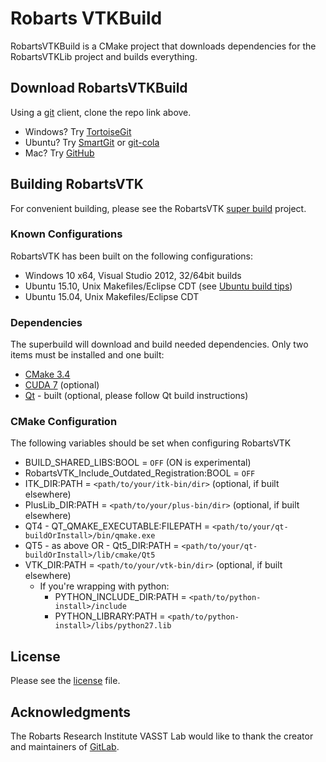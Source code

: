 # Robarts VTKBuild

RobartsVTKBuild is a CMake project that downloads dependencies for the RobartsVTKLib project and builds everything.

## Download RobartsVTKBuild

Using a [git](https://en.wikipedia.org/wiki/Git_(software)) client, clone the repo link above.
* Windows? Try [TortoiseGit](https://tortoisegit.org/download/)
* Ubuntu? Try [SmartGit](http://www.syntevo.com/smartgit/) or [git-cola](http://git-cola.github.io/downloads.html)
* Mac? Try [GitHub](https://desktop.github.com/)

## Building RobartsVTK
For convenient building, please see the RobartsVTK [super build](http://git.imaging.robarts.ca/repos/RobartsVTKBuild) project.

### Known Configurations
RobartsVTK has been built on the following configurations:
* Windows 10 x64, Visual Studio 2012, 32/64bit builds
* Ubuntu 15.10, Unix Makefiles/Eclipse CDT (see [Ubuntu build tips](ubuntu.md))
* Ubuntu 15.04, Unix Makefiles/Eclipse CDT

### Dependencies
The superbuild will download and build needed dependencies. Only two items must be installed and one built:
* [CMake 3.4](https://cmake.org/download/)
* [CUDA 7](https://developer.nvidia.com/cuda-downloads) (optional)
* [Qt](http://download.qt.io/archive/qt/) - built (optional, please follow Qt build instructions)

### CMake Configuration
The following variables should be set when configuring RobartsVTK
* BUILD_SHARED_LIBS:BOOL = `OFF` (ON is experimental)
* RobartsVTK_Include_Outdated_Registration:BOOL = `OFF`
* ITK_DIR:PATH = `<path/to/your/itk-bin/dir>` (optional, if built elsewhere)
* PlusLib_DIR:PATH = `<path/to/your/plus-bin/dir>` (optional, if built elsewhere)
* QT4 - QT_QMAKE_EXECUTABLE:FILEPATH = `<path/to/your/qt-buildOrInstall>/bin/qmake.exe`
* QT5 - as above OR - Qt5_DIR:PATH = `<path/to/your/qt-buildOrInstall>/lib/cmake/Qt5`
* VTK_DIR:PATH = `<path/to/your/vtk-bin/dir>` (optional, if built elsewhere)
    * If you're wrapping with python:
        * PYTHON_INCLUDE_DIR:PATH = `<path/to/python-install>/include`
        * PYTHON_LIBRARY:PATH = `<path/to/python-install>/libs/python27.lib`

## License
Please see the [license](LICENSE.md) file.

## Acknowledgments
The Robarts Research Institute VASST Lab would like to thank the creator and maintainers of [GitLab](https://about.gitlab.com/).
